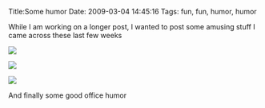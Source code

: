 Title:Some humor
Date: 2009-03-04 14:45:16
Tags: fun, fun, humor, humor

While I am working on a longer post, I wanted to post some amusing stuff I
came across these last few weeks

  

[ ![](/static/images/biblesw2-300x240.jpg)](/static/images/biblesw2.jpg)

  

![](/static/images/12178467962062-286x300.jpg)

  

![](/static/images/1226780627275-240x300.jpg)

  

And finally some good office humor

